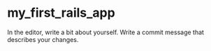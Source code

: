 # my_first_rails_app

In the editor, write a bit about yourself.
Write a commit message that describes your changes.
